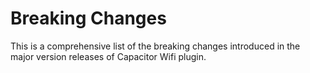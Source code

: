 # Breaking Changes

This is a comprehensive list of the breaking changes introduced in the major version releases of Capacitor Wifi plugin.
